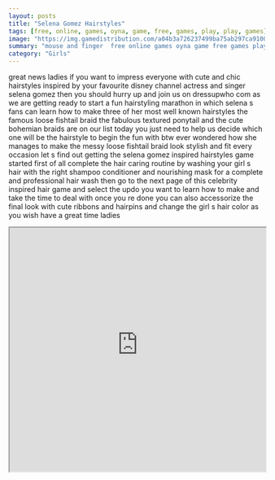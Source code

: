 ```yaml
---
layout: posts
title: "Selena Gomez Hairstyles"
tags: [free, online, games, oyna, game, free, games, play, play, games]
image: "https://img.gamedistribution.com/a04b3a726237499ba75ab297ca910086.jpg"
summary: "mouse and finger  free online games oyna game free games play play games"
category: "Girls"
---
```


great news ladies if you want to impress everyone with cute and chic hairstyles inspired by your favourite disney channel actress and singer selena gomez then you should hurry up and join us on dressupwho com as we are getting ready to start a fun hairstyling marathon in which selena s fans can learn how to make three of her most well known hairstyles the famous loose fishtail braid the fabulous textured ponytail and the cute bohemian braids are on our list today you just need to help us decide which one will be the hairstyle to begin the fun with btw ever wondered how she manages to make the messy loose fishtail braid look stylish and fit every occasion let s find out getting the selena gomez inspired hairstyles game started first of all complete the hair caring routine by washing your girl s hair with the right shampoo conditioner and nourishing mask for a complete and professional hair wash then go to the next page of this celebrity inspired hair game and select the updo you want to learn how to make and take the time to deal with once you re done you can also accessorize the final look with cute ribbons and hairpins and change the girl s hair color as you wish have a great time ladies

<iframe width="100%" height="480px;" src="https://html5.gamedistribution.com/a04b3a726237499ba75ab297ca910086/"></iframe>